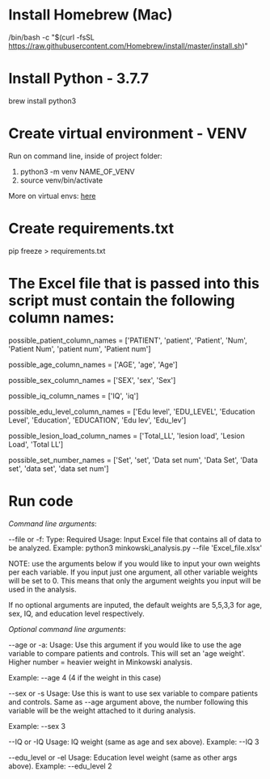 # Install Homebrew (Mac)
/bin/bash -c "$(curl -fsSL https://raw.githubusercontent.com/Homebrew/install/master/install.sh)"

# Install Python - 3.7.7
brew install python3

# Create virtual environment - VENV
Run on command line, inside of project folder:
1. python3 -m venv NAME_OF_VENV
2. source venv/bin/activate

More on virtual envs: [here](https://towardsdatascience.com/virtual-environments-104c62d48c54)

# Create requirements.txt
pip freeze > requirements.txt

# The Excel file that is passed into this script must contain the following column names:

possible_patient_column_names = ['PATIENT', 'patient', 'Patient', 'Num', 'Patient Num', 'patient num', 'Patient num']

possible_age_column_names = ['AGE', 'age', 'Age']

possible_sex_column_names = ['SEX', 'sex', 'Sex']

possible_iq_column_names = ['IQ', 'iq']

possible_edu_level_column_names = ['Edu level', 'EDU_LEVEL', 'Education Level', 'Education', 'EDUCATION', 'Edu lev', 'Edu_lev']

possible_lesion_load_column_names = ['Total_LL', 'lesion load', 'Lesion Load', 'Total LL']

possible_set_number_names = ['Set', 'set', 'Data set num', 'Data Set', 'Data set', 'data set', 'data set num']

# Run code

*Command line arguments*:

--file or -f:
Type: Required
Usage: Input Excel file that contains all of data to be analyzed.
Example: python3 minkowski_analysis.py --file 'Excel_file.xlsx'

NOTE: use the arguments below if you would like to input your own weights per each variable.
If you input just one argument, all other variable weights will be set to 0. This means that only the argument weights you input will be used in the analysis. 

If no optional arguments are inputed, the default weights are 5,5,3,3 for age, sex, IQ, and education level respectively.

*Optional command line arguments*:

--age or -a:
Usage: Use this argument if you would like to use the age variable to compare patients and controls. This will set an 'age weight'. Higher number = heavier weight in Minkowski analysis.

Example: --age 4
(4 if the weight in this case)

--sex or -s
Usage: Use this is want to use sex variable to compare patients and controls. Same as --age argument above, the number following this variable will be the weight attached to it during analysis.

Example: --sex 3

--IQ or -IQ
Usage: IQ weight (same as age and sex above).
Example: --IQ 3

--edu_level or -el
Usage: Education level weight (same as other args above).
Example: --edu_level 2




